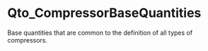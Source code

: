 # Qto_CompressorBaseQuantities

Base quantities that are common to the definition of all types of compressors.<!-- end of definition -->
